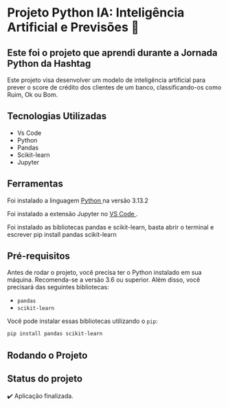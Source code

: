 # Projeto Python IA: Inteligência Artificial e Previsões 🤖

## Este foi o projeto que aprendi durante a Jornada Python da Hashtag
Este projeto visa desenvolver um modelo de inteligência artificial para prever o score de crédito dos clientes de um banco, classificando-os como Ruim, Ok ou Bom.

## Tecnologias Utilizadas
* Vs Code
* Python
* Pandas
* Scikit-learn
* Jupyter

## Ferramentas
Foi instalado a linguagem <a href= "https://www.python.org/downloads/" target="blank" > Python </a> na versão 3.13.2

Foi instalado a extensão Jupyter no <a href = "https://code.visualstudio.com/download" target="_blank" > VS Code </a>.

Foi instalado as bibliotecas pandas e scikit-learn, basta abrir o terminal e escrever pip install pandas scikit-learn

## Pré-requisitos
Antes de rodar o projeto, você precisa ter o Python instalado em sua máquina. Recomenda-se a versão 3.6 ou superior. Além disso, você precisará das seguintes bibliotecas:

- `pandas`
- `scikit-learn`

Você pode instalar essas bibliotecas utilizando o `pip`:

```bash
pip install pandas scikit-learn
```
## Rodando o Projeto

## Status do projeto
:heavy_check_mark: Aplicação finalizada.